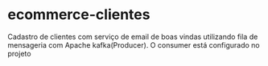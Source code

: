 # ecommerce-clientes
Cadastro de clientes com serviço de email de boas vindas utilizando fila de mensageria com Apache kafka(Producer).
O consumer está configurado no projeto 
